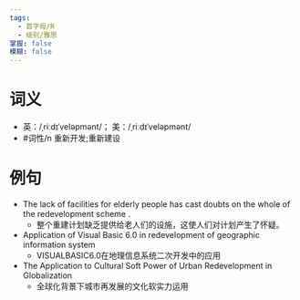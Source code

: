 ```yaml
---
tags:
  - 首字母/R
  - 级别/雅思
掌握: false
模糊: false
---
```

# 词义
- 英：/ˌriːdɪˈveləpmənt/； 美：/ˌriːdɪˈveləpmənt/
- #词性/n  重新开发;重新建设
# 例句
- The lack of facilities for elderly people has cast doubts on the whole of the redevelopment scheme .
	- 整个重建计划缺乏提供给老人们的设施，这使人们对计划产生了怀疑。
- Application of Visual Basic 6.0 in redevelopment of geographic information system
	- VISUALBASIC6.0在地理信息系统二次开发中的应用
- The Application to Cultural Soft Power of Urban Redevelopment in Globalization
	- 全球化背景下城市再发展的文化软实力运用
